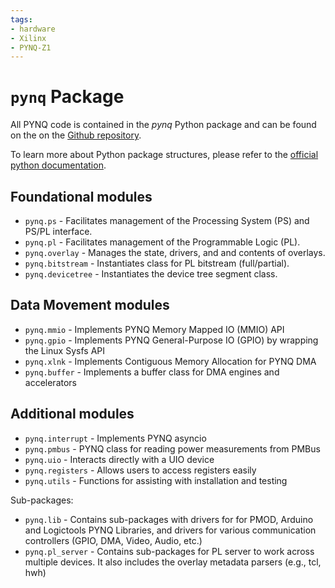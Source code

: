 ```yaml
---
tags:
- hardware
- Xilinx
- PYNQ-Z1
---
```

# `pynq` Package

All PYNQ code is contained in the *pynq* Python package and can be found on the on the [Github repository](https://github.com/xilinx/PYNQ/).

To learn more about Python package structures, please refer to the [official python documentation](https://docs.python.org/3.6/tutorial/modules.html#packages).

## Foundational modules

- `pynq.ps` - Facilitates management of the Processing System (PS) and PS/PL interface.
- `pynq.pl` - Facilitates management of the Programmable Logic (PL).
- `pynq.overlay` - Manages the state, drivers, and and contents of overlays.
- `pynq.bitstream` - Instantiates class for PL bitstream (full/partial).
- `pynq.devicetree` - Instantiates the device tree segment class.

## Data Movement modules

- `pynq.mmio` - Implements PYNQ Memory Mapped IO (MMIO) API
- `pynq.gpio` - Implements PYNQ General-Purpose IO (GPIO) by wrapping the Linux Sysfs API
- `pynq.xlnk` - Implements Contiguous Memory Allocation for PYNQ DMA
- `pynq.buffer` - Implements a buffer class for DMA engines and accelerators

## Additional modules

- `pynq.interrupt` - Implements PYNQ asyncio
- `pynq.pmbus` - PYNQ class for reading power measurements from PMBus
- `pynq.uio` - Interacts directly with a UIO device
- `pynq.registers` - Allows users to access registers easily
- `pynq.utils` - Functions for assisting with installation and testing

Sub-packages:

- `pynq.lib` - Contains sub-packages with drivers for for PMOD, Arduino and Logictools PYNQ Libraries, and drivers for various communication controllers (GPIO, DMA, Video, Audio, etc.)
- `pynq.pl_server` - Contains sub-packages for PL server to work across multiple devices. It also includes the overlay metadata parsers (e.g., tcl, hwh)
